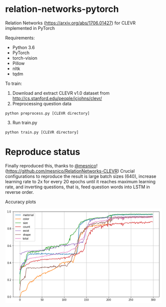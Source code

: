 # relation-networks-pytorch
Relation Networks (https://arxiv.org/abs/1706.01427) for CLEVR implemented in PyTorch

Requirements:
* Python 3.6
* PyTorch
* torch-vision
* Pillow
* nltk
* tqdm

To train:

1. Download and extract CLEVR v1.0 dataset from http://cs.stanford.edu/people/jcjohns/clevr/
2. Preprocessing question data
```
python preprocess.py [CLEVR directory]
```
3. Run train.py
```
python train.py [CLEVR directory]
```

# Reproduce status

Finally reproduced this, thanks to [@mesnico](https://github.com/mesnico)! (https://github.com/mesnico/RelationNetworks-CLEVR) Crucial configurations to reproduce the result is large batch sizes (640), increase learning rate to 2x for every 20 epochs until it reaches maximum learning rate, and inverting questions, that is, feed question words into LSTM in reverse order.

Accuracy plots

![Accuracy plot](accuracy.png)